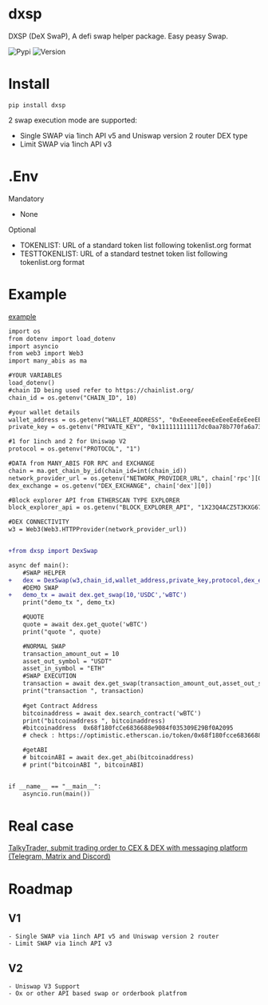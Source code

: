 # dxsp
DXSP (DeX SwaP), A defi swap helper package. 
Easy peasy Swap.

![Pypi](https://img.shields.io/pypi/dm/dxsp)
![Version](https://img.shields.io/pypi/v/dxsp)

# Install
`pip install dxsp`

2 swap execution mode are supported:
 - Single SWAP via 1inch API v5 and Uniswap version 2 router DEX type
 - Limit SWAP via 1inch API v3

# .Env
Mandatory
 - None

Optional
 - TOKENLIST: URL of a standard token list following tokenlist.org format
 - TESTTOKENLIST: URL of a standard testnet token list following tokenlist.org format

# Example

[example](examples/example.py)
```diff
import os
from dotenv import load_dotenv
import asyncio
from web3 import Web3
import many_abis as ma

#YOUR VARIABLES
load_dotenv()
#chain ID being used refer to https://chainlist.org/
chain_id = os.getenv("CHAIN_ID", 10)

#your wallet details
wallet_address = os.getenv("WALLET_ADDRESS", "0xEeeeeEeeeEeEeeEeEeEeeEEEeeeeEeeeeeeeEEeE")
private_key = os.getenv("PRIVATE_KEY", "0x111111111117dc0aa78b770fa6a738034120c302")

#1 for 1inch and 2 for Uniswap V2
protocol = os.getenv("PROTOCOL", "1")

#DATA from MANY_ABIS FOR RPC and EXCHANGE
chain = ma.get_chain_by_id(chain_id=int(chain_id))
network_provider_url = os.getenv("NETWORK_PROVIDER_URL", chain['rpc'][0])
dex_exchange = os.getenv("DEX_EXCHANGE", chain['dex'][0])

#Block explorer API from ETHERSCAN TYPE EXPLORER
block_explorer_api = os.getenv("BLOCK_EXPLORER_API", "1X23Q4ACZ5T3KXG67WIAH7X8C510F1972TM")

#DEX CONNECTIVITY
w3 = Web3(Web3.HTTPProvider(network_provider_url))


+from dxsp import DexSwap

async def main():
	#SWAP HELPER
+	dex = DexSwap(w3,chain_id,wallet_address,private_key,protocol,dex_exchange,block_explorer_api)
	#DEMO SWAP
+	demo_tx = await dex.get_swap(10,'USDC','wBTC')
	print("demo_tx ", demo_tx)

	#QUOTE
	quote = await dex.get_quote('wBTC')
	print("quote ", quote)

	#NORMAL SWAP
	transaction_amount_out = 10
	asset_out_symbol = "USDT"
	asset_in_symbol = "ETH"
	#SWAP EXECUTION
	transaction = await dex.get_swap(transaction_amount_out,asset_out_symbol,asset_in_symbol)
	print("transaction ", transaction)
	
	#get Contract Address
	bitcoinaddress = await dex.search_contract('wBTC')
	print("bitcoinaddress ", bitcoinaddress)
	#bitcoinaddress  0x68f180fcCe6836688e9084f035309E29Bf0A2095
	# check : https://optimistic.etherscan.io/token/0x68f180fcce6836688e9084f035309e29bf0a2095?a=0x5bb949b4938aaf1b2e97f4871a8968a4abea7c98

	#getABI
	# bitcoinABI = await dex.get_abi(bitcoinaddress)
	# print("bitcoinABI ", bitcoinABI)


if __name__ == "__main__":
    asyncio.run(main())
```

# Real case

[TalkyTrader, submit trading order to CEX & DEX with messaging platform (Telegram, Matrix and Discord)](https://github.com/mraniki/tt)



# Roadmap

## V1
	- Single SWAP via 1inch API v5 and Uniswap version 2 router
	- Limit SWAP via 1inch API v3

## V2 
	- Uniswap V3 Support
	- Ox or other API based swap or orderbook platfrom
